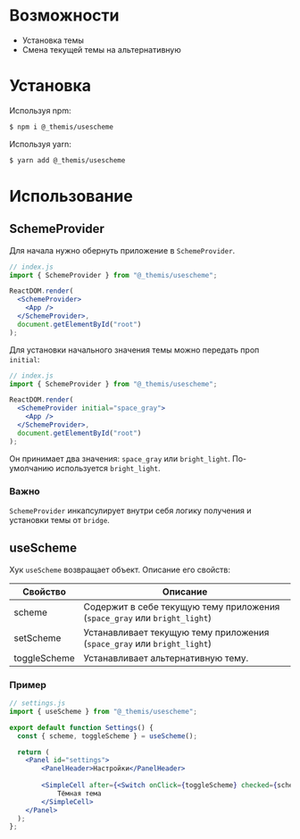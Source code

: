# Возможности
- Установка темы
- Смена текущей темы на альтернативную

# Установка

Используя npm: 
```sh
$ npm i @_themis/usescheme
```
Используя yarn: 
```sh
$ yarn add @_themis/usescheme
```

# Использование

## SchemeProvider
Для начала нужно обернуть приложение в ``SchemeProvider``.

```jsx
// index.js
import { SchemeProvider } from "@_themis/usescheme";

ReactDOM.render(
  <SchemeProvider>
    <App />
  </SchemeProvider>,
  document.getElementById("root")
);
```

Для установки начального значения темы можно передать проп ``initial``:
```jsx
// index.js
import { SchemeProvider } from "@_themis/usescheme";

ReactDOM.render(
  <SchemeProvider initial="space_gray">
    <App />
  </SchemeProvider>,
  document.getElementById("root")
);
```
Он принимает два значения: ``space_gray`` или ``bright_light``. По-умолчанию используется ``bright_light``.

### Важно
``SchemeProvider``  инкапсулирует внутри себя логику получения и установки темы от ``bridge``.

## useScheme
Хук ``useScheme`` возвращает объект. Описание его свойств: 

| Свойство | Описание |
| ------ | ------ |
| scheme | Содержит в себе текущую тему приложения (``space_gray`` или ``bright_light``) |
| setScheme | Устанавливает текущую тему приложения (``space_gray`` или ``bright_light``) |
| toggleScheme | Устанавливает альтернативную тему. |


### Пример
```jsx
// settings.js
import { useScheme } from "@_themis/usescheme";

export default function Settings() {
  const { scheme, toggleScheme } = useScheme();

  return (
    <Panel id="settings">
        <PanelHeader>Настройки</PanelHeader>
        
        <SimpleCell after={<Switch onClick={toggleScheme} checked={scheme === "space_gray"} />}>
            Тёмная тема
        </SimpleCell>
    </Panel>
  );
};
```